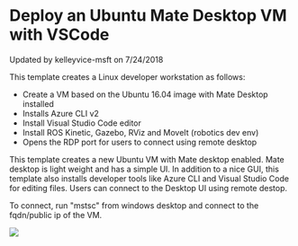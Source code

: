 # Deploy an Ubuntu Mate Desktop VM with VSCode

Updated by kelleyvice-msft on 7/24/2018

This template creates a Linux developer workstation as follows:

- Create a VM based on the Ubuntu 16.04 image with Mate Desktop installed
- Installs Azure CLI v2
- Install Visual Studio Code editor
- Install ROS Kinetic, Gazebo, RViz and MoveIt (robotics dev env)
- Opens the RDP port for users to connect using remote desktop

This template creates a new Ubuntu VM with Mate desktop enabled. Mate desktop is light weight and has a simple UI. In addition to a nice GUI, this template also installs developer tools like Azure CLI and Visual Studio Code for editing files. Users can connect to the Desktop UI using remote destop.

To connect, run "mstsc" from windows desktop and connect to the fqdn/public ip of the VM. 

<a href="https://portal.azure.com/#create/Microsoft.Template/uri/https%3A%2F%2Fraw.githubusercontent.com%2Foualabadmins%2Flab_deploy%2Fkvice-working%2Fubuntu-mate-desktop-vscode%2Fazuredeploy.json" target="_blank">
    <img src="http://azuredeploy.net/deploybutton.png"/>
</a>